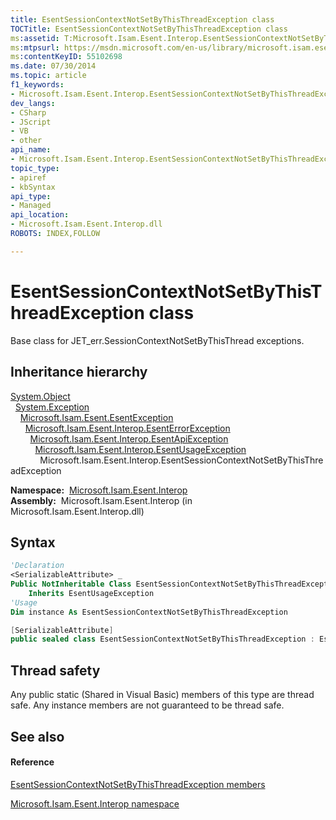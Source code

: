 ```yaml
---
title: EsentSessionContextNotSetByThisThreadException class
TOCTitle: EsentSessionContextNotSetByThisThreadException class
ms:assetid: T:Microsoft.Isam.Esent.Interop.EsentSessionContextNotSetByThisThreadException
ms:mtpsurl: https://msdn.microsoft.com/en-us/library/microsoft.isam.esent.interop.esentsessioncontextnotsetbythisthreadexception(v=EXCHG.10)
ms:contentKeyID: 55102698
ms.date: 07/30/2014
ms.topic: article
f1_keywords:
- Microsoft.Isam.Esent.Interop.EsentSessionContextNotSetByThisThreadException
dev_langs:
- CSharp
- JScript
- VB
- other
api_name: 
- Microsoft.Isam.Esent.Interop.EsentSessionContextNotSetByThisThreadException
topic_type: 
- apiref
- kbSyntax
api_type: 
- Managed
api_location: 
- Microsoft.Isam.Esent.Interop.dll
ROBOTS: INDEX,FOLLOW

---
```


# EsentSessionContextNotSetByThisThreadException class

Base class for JET_err.SessionContextNotSetByThisThread exceptions.

## Inheritance hierarchy

[System.Object](https://docs.microsoft.com/dotnet/api/system.object?redirectedfrom=MSDN)  
  [System.Exception](https://docs.microsoft.com/dotnet/api/system.exception?redirectedfrom=MSDN)  
    [Microsoft.Isam.Esent.EsentException](dn292088\(v=exchg.10\).md)  
      [Microsoft.Isam.Esent.Interop.EsentErrorException](dn274314\(v=exchg.10\).md)  
        [Microsoft.Isam.Esent.Interop.EsentApiException](dn334231\(v=exchg.10\).md)  
          [Microsoft.Isam.Esent.Interop.EsentUsageException](dn350849\(v=exchg.10\).md)  
            Microsoft.Isam.Esent.Interop.EsentSessionContextNotSetByThisThreadException  

**Namespace:**  [Microsoft.Isam.Esent.Interop](hh596136\(v=exchg.10\).md)  
**Assembly:**  Microsoft.Isam.Esent.Interop (in Microsoft.Isam.Esent.Interop.dll)

## Syntax

``` vb
'Declaration
<SerializableAttribute> _
Public NotInheritable Class EsentSessionContextNotSetByThisThreadException _
    Inherits EsentUsageException
'Usage
Dim instance As EsentSessionContextNotSetByThisThreadException
```

``` csharp
[SerializableAttribute]
public sealed class EsentSessionContextNotSetByThisThreadException : EsentUsageException
```

## Thread safety

Any public static (Shared in Visual Basic) members of this type are thread safe. Any instance members are not guaranteed to be thread safe.

## See also

#### Reference

[EsentSessionContextNotSetByThisThreadException members](dn350628\(v=exchg.10\).md)

[Microsoft.Isam.Esent.Interop namespace](hh596136\(v=exchg.10\).md)

